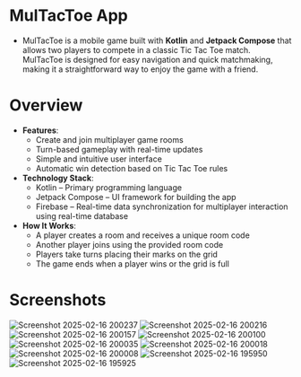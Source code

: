 # MulTacToe App
- MulTacToe is a mobile game built with **Kotlin** and **Jetpack Compose** that allows two players to compete in a classic Tic Tac Toe match. MulTacToe is designed for easy navigation and quick matchmaking, making it a straightforward way to enjoy the game with a friend.

# Overview
- **Features**:
  - Create and join multiplayer game rooms
  - Turn-based gameplay with real-time updates
  - Simple and intuitive user interface
  - Automatic win detection based on Tic Tac Toe rules
- **Technology Stack**:
  - Kotlin – Primary programming language
  - Jetpack Compose – UI framework for building the app
  - Firebase – Real-time data synchronization for multiplayer interaction using real-time database
- **How It Works**:
  - A player creates a room and receives a unique room code
  - Another player joins using the provided room code
  - Players take turns placing their marks on the grid
  - The game ends when a player wins or the grid is full

# Screenshots
![Screenshot 2025-02-16 200237](https://github.com/user-attachments/assets/4765217f-0485-4759-a95a-9120efd4d245)
![Screenshot 2025-02-16 200216](https://github.com/user-attachments/assets/1c760762-4556-4377-b1d0-ea07d05c809f)
![Screenshot 2025-02-16 200157](https://github.com/user-attachments/assets/1be0dbcb-1856-4b46-bc45-39e816c3601e)
![Screenshot 2025-02-16 200100](https://github.com/user-attachments/assets/d3244845-992a-4099-928a-54a818af6e3e)
![Screenshot 2025-02-16 200035](https://github.com/user-attachments/assets/42083a11-c845-4b70-8762-998f8e3afbd7)
![Screenshot 2025-02-16 200018](https://github.com/user-attachments/assets/6736431b-c34a-4d96-b593-2fee22664ce0)
![Screenshot 2025-02-16 200008](https://github.com/user-attachments/assets/ce7b069a-846d-4f79-8bfd-35565e8866bb)
![Screenshot 2025-02-16 195950](https://github.com/user-attachments/assets/a482d98b-fd4a-451c-9c8c-4abf789fdaff)
![Screenshot 2025-02-16 195925](https://github.com/user-attachments/assets/ca73a5e5-84f2-4de6-9af9-c41678b8c3c8)
